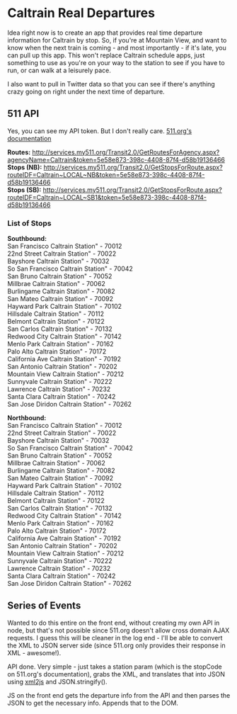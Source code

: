 # Caltrain Real Departures

Idea right now is to create an app that provides real time departure information for Caltrain by stop. So, if you're at Mountain View, and want to know when the next train is coming - and most importantly - if it's late, you can pull up this app. This won't replace Caltrain schedule apps, just something to use as you're on your way to the station to see if you have to run, or can walk at a leisurely pace.

I also want to pull in Twitter data so that you can see if there's anything crazy going on right under the next time of departure.

## 511 API

Yes, you can see my API token. But I don't really care. [511.org's documentation](http://511.org/docs/RTT%20API%20V2.0%20Reference.pdf)

**Routes:** http://services.my511.org/Transit2.0/GetRoutesForAgency.aspx?agencyName=Caltrain&token=5e58e873-398c-4408-87f4-d58b19136466  
**Stops (NB):** http://services.my511.org/Transit2.0/GetStopsForRoute.aspx?routeIDF=Caltrain~LOCAL~NB&token=5e58e873-398c-4408-87f4-d58b19136466  
**Stops (SB):** http://services.my511.org/Transit2.0/GetStopsForRoute.aspx?routeIDF=Caltrain~LOCAL~SB1&token=5e58e873-398c-4408-87f4-d58b19136466  

### List of Stops

**Southbound:**  
San Francisco Caltrain Station" - 70012  
22nd Street Caltrain Station" - 70022  
Bayshore Caltrain Station" - 70032  
So San Francisco Caltrain Station" - 70042  
San Bruno Caltrain Station" - 70052  
Millbrae Caltrain Station" - 70062  
Burlingame Caltrain Station" - 70082  
San Mateo Caltrain Station" - 70092  
Hayward Park Caltrain Station" - 70102  
Hillsdale Caltrain Station" - 70112  
Belmont Caltrain Station" - 70122  
San Carlos Caltrain Station" - 70132  
Redwood City Caltrain Station" - 70142  
Menlo Park Caltrain Station" - 70162  
Palo Alto Caltrain Station" - 70172  
California Ave Caltrain Station" - 70192  
San Antonio Caltrain Station" - 70202  
Mountain View Caltrain Station" - 70212  
Sunnyvale Caltrain Station" - 70222  
Lawrence Caltrain Station" - 70232  
Santa Clara Caltrain Station" - 70242  
San Jose Diridon Caltrain Station" - 70262  

**Northbound:**  
San Francisco Caltrain Station" - 70012  
22nd Street Caltrain Station" - 70022  
Bayshore Caltrain Station" - 70032  
So San Francisco Caltrain Station" - 70042  
San Bruno Caltrain Station" - 70052  
Millbrae Caltrain Station" - 70062  
Burlingame Caltrain Station" - 70082  
San Mateo Caltrain Station" - 70092  
Hayward Park Caltrain Station" - 70102  
Hillsdale Caltrain Station" - 70112  
Belmont Caltrain Station" - 70122  
San Carlos Caltrain Station" - 70132  
Redwood City Caltrain Station" - 70142  
Menlo Park Caltrain Station" - 70162  
Palo Alto Caltrain Station" - 70172  
California Ave Caltrain Station" - 70192  
San Antonio Caltrain Station" - 70202  
Mountain View Caltrain Station" - 70212  
Sunnyvale Caltrain Station" - 70222  
Lawrence Caltrain Station" - 70232  
Santa Clara Caltrain Station" - 70242  
San Jose Diridon Caltrain Station" - 70262  


## Series of Events

Wanted to do this entire on the front end, without creating my own API in node, but that's not possible since 511.org doesn't allow cross domain AJAX requests. I guess this will be cleaner in the log end - I'll be able to convert the XML to JSON server side (since 511.org only provides their response in XML - awesome!).

API done. Very simple - just takes a station param (which is the stopCode on 511.org's documentation), grabs the XML, and translates that into JSON using [xml2js](https://github.com/Leonidas-from-XIV/node-xml2js) and JSON.stringify().

JS on the front end gets the departure info from the API and then parses the JSON to get the necessary info. Appends that to the DOM.
